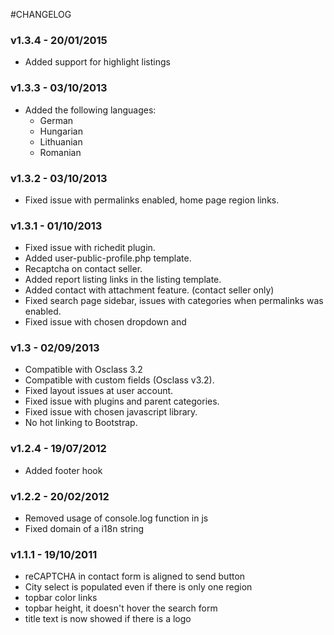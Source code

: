 #CHANGELOG

### v1.3.4 - 20/01/2015

* Added support for highlight listings

### v1.3.3 - 03/10/2013

* Added the following languages:
    * German
    * Hungarian
    * Lithuanian
    * Romanian

### v1.3.2 - 03/10/2013

* Fixed issue with permalinks enabled, home page region links.

### v1.3.1 - 01/10/2013

* Fixed issue with richedit plugin.
* Added user-public-profile.php template.
* Recaptcha on contact seller.
* Added report listing links in the listing template.
* Added contact with attachment feature. (contact seller only)
* Fixed search page sidebar, issues with categories when permalinks was enabled.
* Fixed issue with chosen  dropdown and &nbsp;

### v1.3 - 02/09/2013

* Compatible with Osclass 3.2
* Compatible with custom fields (Osclass v3.2).
* Fixed layout issues at user account.
* Fixed issue with plugins and parent categories.
* Fixed issue with chosen javascript library.
* No hot linking to Bootstrap.

### v1.2.4 - 19/07/2012

* Added footer hook

### v1.2.2 - 20/02/2012

* Removed usage of console.log function in js
* Fixed domain of a i18n string

### v1.1.1 - 19/10/2011

* reCAPTCHA in contact form is aligned to send button
* City select is populated even if there is only one region
* topbar color links
* topbar height, it doesn't hover the search form
* title text is now showed if there is a logo